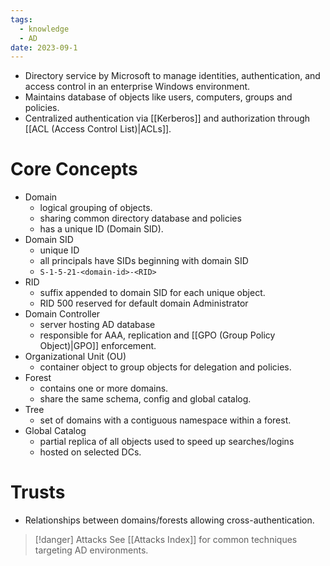 ```yaml
---
tags:
  - knowledge
  - AD
date: 2023-09-1
---
```


- Directory service by Microsoft to manage identities, authentication, and access control in an enterprise Windows environment.
- Maintains database of objects like users, computers, groups and policies.
- Centralized authentication via [[Kerberos]] and authorization through [[ACL (Access Control List)|ACLs]].
# Core Concepts

- Domain
	- logical grouping of objects.
	- sharing common directory database and policies
	- has a unique ID (Domain SID).
- Domain SID
	- unique ID
	- all principals have SIDs beginning with domain SID
	- `S-1-5-21-<domain-id>-<RID>`
- RID
	- suffix appended to domain SID for each unique object.
	- RID 500 reserved for default domain Administrator
- Domain Controller
	- server hosting AD database
	- responsible for AAA, replication and [[GPO (Group Policy Object)|GPO]] enforcement.
- Organizational Unit (OU)
	- container object to group objects for delegation and policies.
- Forest
	- contains one or more domains.
	- share the same schema, config and global catalog.
- Tree
	- set of domains with a contiguous namespace within a forest.
- Global Catalog
	- partial replica of all objects used to speed up searches/logins
	- hosted on selected DCs.
# Trusts

- Relationships between domains/forests allowing cross-authentication.

>[!danger] Attacks
>See [[Attacks Index]] for common techniques targeting AD environments.